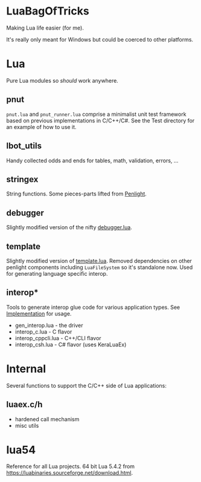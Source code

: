 # LuaBagOfTricks

Making Lua life easier (for me).

It's really only meant for Windows but could be coerced to other platforms.

# Lua

Pure Lua modules so *should* work anywhere.

## pnut
`pnut.lua` and `pnut_runner.lua` comprise a minimalist unit test framework based on previous implementations in C/C++/C#.
See the Test directory for an example of how to use it.

## lbot_utils
Handy collected odds and ends for tables, math, validation, errors, ...

## stringex
String functions. Some pieces-parts lifted from  [Penlight](https://github.com/lunarmodules/Penlight).

## debugger
Slightly modified version of the nifty [debugger.lua](https://github.com/slembcke/debugger.lua).

## template
Slightly modified version of [template.lua](https://github.com/lunarmodules/Penlight).
Removed dependencies on other penlight components including `LuaFileSystem` so it's standalone now.
Used for generating language specific interop.

## interop*
Tools to generate interop glue code for various application types.
See [Implementation](https://github.com/cepthomas/LbotImpl.git) for usage.
- gen_interop.lua - the driver
- interop_c.lua - C flavor
- interop_cppcli.lua - C++/CLI flavor
- interop_csh.lua - C# flavor (uses KeraLuaEx)

# Internal
Several functions to support the C/C++ side of Lua applications:

## luaex.c/h
- hardened call mechanism
- misc utils

# lua54

Reference for all Lua projects.  64 bit Lua 5.4.2 from https://luabinaries.sourceforge.net/download.html.
